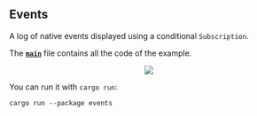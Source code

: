 ## Events

A log of native events displayed using a conditional `Subscription`.

The __[`main`]__ file contains all the code of the example.

<div align="center">
  <a href="https://gfycat.com/infamousicyermine">
    <img src="https://thumbs.gfycat.com/InfamousIcyErmine-small.gif">
  </a>
</div>

You can run it with `cargo run`:
```
cargo run --package events
```

[`main`]: src/main.rs
